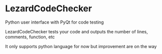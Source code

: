 # LezardCodeChecker
Python user interface with PyQt for code testing

LezardCodeChecker tests your code and outputs the number of lines, comments, function, etc

It only supports python language for now but improvement are on the way 
